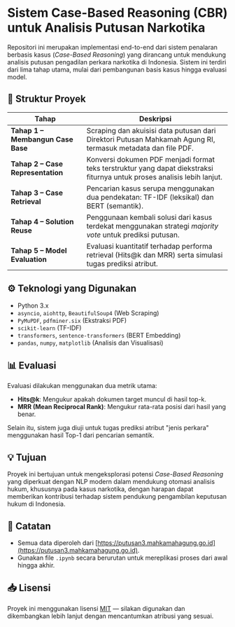 # Sistem Case-Based Reasoning (CBR) untuk Analisis Putusan Narkotika

Repositori ini merupakan implementasi end-to-end dari sistem penalaran berbasis kasus (*Case-Based Reasoning*) yang dirancang untuk mendukung analisis putusan pengadilan perkara narkotika di Indonesia. Sistem ini terdiri dari lima tahap utama, mulai dari pembangunan basis kasus hingga evaluasi model.

## 📁 Struktur Proyek

| Tahap | Deskripsi |
|------|-----------|
| **Tahap 1 – Membangun Case Base** | Scraping dan akuisisi data putusan dari Direktori Putusan Mahkamah Agung RI, termasuk metadata dan file PDF. |
| **Tahap 2 – Case Representation** | Konversi dokumen PDF menjadi format teks terstruktur yang dapat diekstraksi fiturnya untuk proses analisis lebih lanjut. |
| **Tahap 3 – Case Retrieval** | Pencarian kasus serupa menggunakan dua pendekatan: TF-IDF (leksikal) dan BERT (semantik). |
| **Tahap 4 – Solution Reuse** | Penggunaan kembali solusi dari kasus terdekat menggunakan strategi *majority vote* untuk prediksi putusan. |
| **Tahap 5 – Model Evaluation** | Evaluasi kuantitatif terhadap performa retrieval (Hits@k dan MRR) serta simulasi tugas prediksi atribut. |

## ⚙️ Teknologi yang Digunakan

- Python 3.x
- `asyncio`, `aiohttp`, `BeautifulSoup4` (Web Scraping)
- `PyMuPDF`, `pdfminer.six` (Ekstraksi PDF)
- `scikit-learn` (TF-IDF)
- `transformers`, `sentence-transformers` (BERT Embedding)
- `pandas`, `numpy`, `matplotlib` (Analisis dan Visualisasi)

## 📊 Evaluasi

Evaluasi dilakukan menggunakan dua metrik utama:
- **Hits@k**: Mengukur apakah dokumen target muncul di hasil top-k.
- **MRR (Mean Reciprocal Rank)**: Mengukur rata-rata posisi dari hasil yang benar.

Selain itu, sistem juga diuji untuk tugas prediksi atribut "jenis perkara" menggunakan hasil Top-1 dari pencarian semantik.

## 💡 Tujuan

Proyek ini bertujuan untuk mengeksplorasi potensi *Case-Based Reasoning* yang diperkuat dengan NLP modern dalam mendukung otomasi analisis hukum, khususnya pada kasus narkotika, dengan harapan dapat memberikan kontribusi terhadap sistem pendukung pengambilan keputusan hukum di Indonesia.

## 📌 Catatan

- Semua data diperoleh dari [https://putusan3.mahkamahagung.go.id](https://putusan3.mahkamahagung.go.id).
- Gunakan file `.ipynb` secara berurutan untuk mereplikasi proses dari awal hingga akhir.

## 📥 Lisensi

Proyek ini menggunakan lisensi [MIT](LICENSE) — silakan digunakan dan dikembangkan lebih lanjut dengan mencantumkan atribusi yang sesuai.
